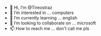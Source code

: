 - 👋 Hi, I’m @Tireostraz
- 👀 I’m interested in ... computers
- 🌱 I’m currently learning ... english
- 💞️ I’m looking to collaborate on ... microsoft
- 📫 How to reach me ... don't call me pls

<!---
Tireostraz/Tireostraz is a ✨ special ✨ repository because its `README.md` (this file) appears on your GitHub profile.
You can click the Preview link to take a look at your changes.
--->
